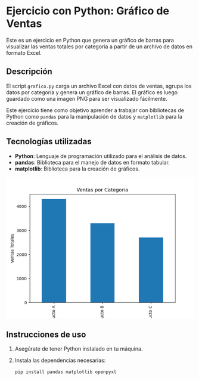 # Ejercicio con Python: Gráfico de Ventas

Este es un ejercicio en Python que genera un gráfico de barras para visualizar las ventas totales por categoría a partir de un archivo de datos en formato Excel.

## Descripción

El script `grafico.py` carga un archivo Excel con datos de ventas, agrupa los datos por categoría y genera un gráfico de barras. El gráfico es luego guardado como una imagen PNG para ser visualizado fácilmente.

Este ejercicio tiene como objetivo aprender a trabajar con bibliotecas de Python como `pandas` para la manipulación de datos y `matplotlib` para la creación de gráficos.

## Tecnologías utilizadas

- **Python**: Lenguaje de programación utilizado para el análisis de datos.
- **pandas**: Biblioteca para el manejo de datos en formato tabular.
- **matplotlib**: Biblioteca para la creación de gráficos.

![Gráfico de Ventas](images/grafico_ventas.png)

## Instrucciones de uso

1. Asegúrate de tener Python instalado en tu máquina.
2. Instala las dependencias necesarias:

   ```bash
   pip install pandas matplotlib openpyxl



